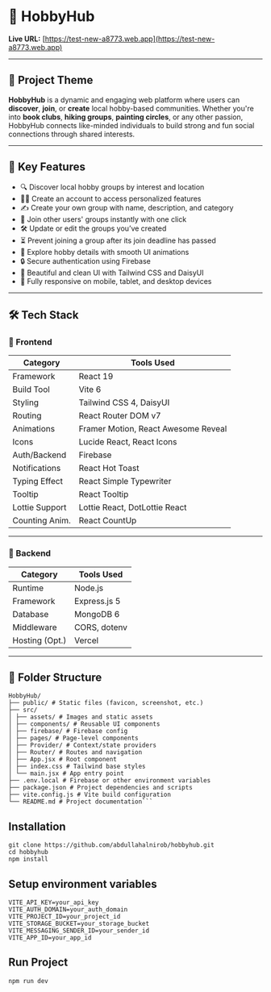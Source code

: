 # 🎨 HobbyHub

**Live URL:** [https://test-new-a8773.web.app](https://test-new-a8773.web.app)

---

## 📌 Project Theme

**HobbyHub** is a dynamic and engaging web platform where users can **discover**, **join**, or **create** local hobby-based communities. Whether you're into **book clubs**, **hiking groups**, **painting circles**, or any other passion, HobbyHub connects like-minded individuals to build strong and fun social connections through shared interests.

---

## 🚀 Key Features

- 🔍 Discover local hobby groups by interest and location
- 🧑‍💻 Create an account to access personalized features
- ✍️ Create your own group with name, description, and category
- 🙋 Join other users' groups instantly with one click
- 🛠️ Update or edit the groups you’ve created
- ⏳ Prevent joining a group after its join deadline has passed
- 💬 Explore hobby details with smooth UI animations
- 🔒 Secure authentication using Firebase
- 🎨 Beautiful and clean UI with Tailwind CSS and DaisyUI
- 📲 Fully responsive on mobile, tablet, and desktop devices


---

## 🛠️ Tech Stack

### 🧩 Frontend

| Category       | Tools Used                                     |
|----------------|------------------------------------------------|
| Framework      | React 19                                       |
| Build Tool     | Vite 6                                         |
| Styling        | Tailwind CSS 4, DaisyUI                        |
| Routing        | React Router DOM v7                            |
| Animations     | Framer Motion, React Awesome Reveal            |
| Icons          | Lucide React, React Icons                      |
| Auth/Backend   | Firebase                                       |
| Notifications  | React Hot Toast                                |
| Typing Effect  | React Simple Typewriter                        |
| Tooltip        | React Tooltip                                  |
| Lottie Support | Lottie React, DotLottie React                  |
| Counting Anim. | React CountUp                                  |

---

### 🔧 Backend

| Category         | Tools Used             |
|------------------|------------------------|
| Runtime          | Node.js                |
| Framework        | Express.js 5           |
| Database         | MongoDB 6              |
| Middleware       | CORS, dotenv           |
| Hosting (Opt.)   | Vercel                 |

---

## 📁 Folder Structure
```
HobbyHub/
├── public/ # Static files (favicon, screenshot, etc.)
├── src/
│ ├── assets/ # Images and static assets
│ ├── components/ # Reusable UI components
│ ├── firebase/ # Firebase config
│ ├── pages/ # Page-level components
│ ├── Provider/ # Context/state providers
│ ├── Router/ # Routes and navigation
│ ├── App.jsx # Root component
│ ├── index.css # Tailwind base styles
│ └── main.jsx # App entry point
├── .env.local # Firebase or other environment variables
├── package.json # Project dependencies and scripts
├── vite.config.js # Vite build configuration
└── README.md # Project documentation```
```


## Installation

```
git clone https://github.com/abdullahalnirob/hobbyhub.git
cd hobbyhub
npm install
```

## Setup environment variables
```
VITE_API_KEY=your_api_key
VITE_AUTH_DOMAIN=your_auth_domain
VITE_PROJECT_ID=your_project_id
VITE_STORAGE_BUCKET=your_storage_bucket
VITE_MESSAGING_SENDER_ID=your_sender_id
VITE_APP_ID=your_app_id
```

## Run Project 

```
npm run dev
```
